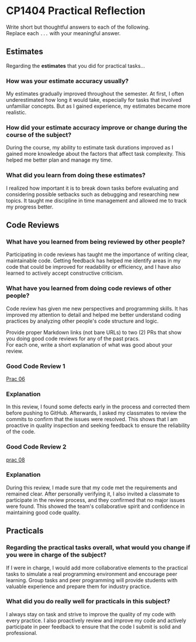 # CP1404 Practical Reflection

Write short but thoughtful answers to each of the following.  
Replace each `...` with your meaningful answer.

## Estimates

Regarding the **estimates** that you did for practical tasks...

### How was your estimate accuracy usually?

My estimates gradually improved throughout the semester. At first, I often underestimated how long it would take, especially for tasks that involved unfamiliar concepts. But as I gained experience, my estimates became more realistic.

### How did your estimate accuracy improve or change during the course of the subject?

During the course, my ability to estimate task durations improved as I gained more knowledge about the factors that affect task complexity. This helped me better plan and manage my time.

### What did you learn from doing these estimates?

I realized how important it is to break down tasks before evaluating and considering possible setbacks such as debugging and researching new topics. It taught me discipline in time management and allowed me to track my progress better.

## Code Reviews

### What have you learned from being reviewed by other people?

Participating in code reviews has taught me the importance of writing clear, maintainable code. Getting feedback has helped me identify areas in my code that could be improved for readability or efficiency, and I have also learned to actively accept constructive criticism.

### What have you learned from doing code reviews of other people?

Code review has given me new perspectives and programming skills. It has improved my attention to detail and helped me better understand coding practices by analyzing other people's code structure and logic.

Provide proper Markdown links (not bare URLs) to two (2) PRs that show you doing good code reviews for any of the past
pracs.  
For each one, write a short explanation of what was good about your review.

### Good Code Review 1

[Prac 06](https://github.com/WhiteDarkTarot/cp1404practicals_TR2_2025/pull/3)

### Explanation

In this review, I found some defects early in the process and corrected them before pushing to GitHub. Afterwards, I asked my classmates to review the commits to confirm that the issues were resolved. This shows that I am proactive in quality inspection and seeking feedback to ensure the reliability of the code.

### Good Code Review 2

[prac 08](https://github.com/WhiteDarkTarot/cp1404practicals_TR2_2025/pull/5)

### Explanation

During this review, I made sure that my code met the requirements and remained clear. After personally verifying it, I also invited a classmate to participate in the review process, and they confirmed that no major issues were found. This showed the team's collaborative spirit and confidence in maintaining good code quality.

## Practicals

### Regarding the **practical tasks** overall, what would you change if you were in charge of the subject?

If I were in charge, I would add more collaborative elements to the practical tasks to simulate a real programming environment and encourage peer learning. Group tasks and peer programming will provide students with valuable experience and prepare them for industry practice.

### What did you do really well for practicals in this subject?

I always stay on task and strive to improve the quality of my code with every practice. I also proactively review and improve my code and actively participate in peer feedback to ensure that the code I submit is solid and professional.
